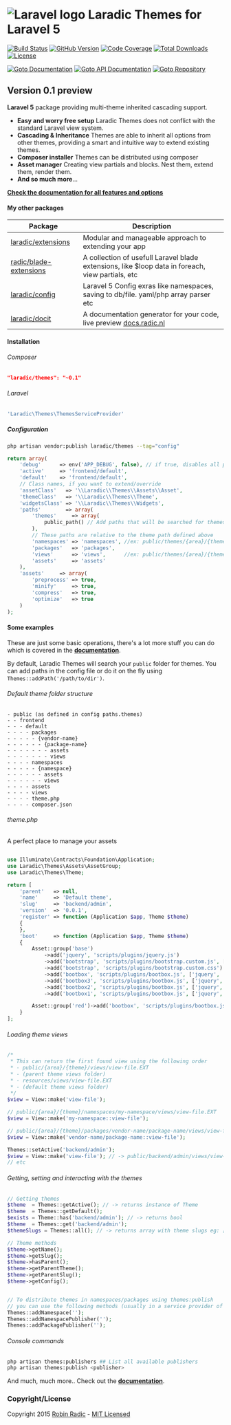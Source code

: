 ![Laravel logo](http://laravel.com/assets/img/laravel-logo.png)  Laradic Themes for Laravel 5
========================

[![Build Status](https://img.shields.io/travis/laradic/themes.svg?branch=master&style=flat-square)](https://travis-ci.org/laradic/themes)
[![GitHub Version](https://img.shields.io/github/tag/laradic/themes.svg?style=flat-square&label=version)](http://badge.fury.io/gh/laradic%2Fthemes)
[![Code Coverage](https://img.shields.io/badge/coverage-100%-green.svg?style=flat-square)](http://radic.nl:8080/job/laradic-themes/cloverphp)
[![Total Downloads](https://img.shields.io/packagist/dt/laradic/themes.svg?style=flat-square)](https://packagist.org/packages/laradic/themes)
[![License](http://img.shields.io/badge/license-MIT-ff69b4.svg?style=flat-square)](http://radic.mit-license.org)

[![Goto Documentation](http://img.shields.io/badge/goto-docs-orange.svg?style=flat-square)](http://docs.radic.nl/themes)
[![Goto API Documentation](https://img.shields.io/badge/goto-api--docs-orange.svg?style=flat-square)](http://radic.nl:8080/job/laradic-themes/PHPDOX_Documentation/)
[![Goto Repository](http://img.shields.io/badge/goto-repo-orange.svg?style=flat-square)](https://github.com/laradic/themes)


Version 0.1 preview
-----------

**Laravel 5** package providing multi-theme inherited cascading support.

- **Easy and worry free setup** Laradic Themes does not conflict with the standard Laravel view system. 
- **Cascading & Inheritance** Themes are able to inherit all options from other themes, providing a smart and intuitive way to extend existing themes. 
- **Composer installer** Themes can be distributed using composer
- **Asset manager** Creating view partials and blocks. Nest them, extend them, render them.
- **And so much more**...
  

[**Check the documentation for all features and options**](http://docs.radic.nl/themes/)


#### My other packages
| Package | Description |
|----|----|
| [laradic/extensions](https://github.com/laradic/extensions) | Modular and manageable approach to extending your app |
| [radic/blade-extensions](https://github.com/radic/blade-extensions) | A collection of usefull Laravel blade extensions, like $loop data in foreach, view partials, etc |
| [laradic/config](https://github.com/laradic/config) | Laravel 5 Config exras like namespaces, saving to db/file. yaml/php array parser etc |
| [laradic/docit](https://github.com/laradic/docit) | A documentation generator for your code, live preview [docs.radic.nl](http://docs.radic.nl/) |
  
  
#### Installation  
###### Composer
```JSON
"laradic/themes": "~0.1"
```
###### Laravel
```php
'Laradic\Themes\ThemesServiceProvider'
```

##### Configuration
```sh
php artisan vendor:publish laradic/themes --tag="config"
```

```php
return array(
    'debug'      => env('APP_DEBUG', false), // if true, disables all preprocessing, minify, chache etc
    'active'     => 'frontend/default',
    'default'    => 'frontend/default',    
    // Class names, if you want to extend/override
    'assetClass'   => '\\Laradic\\Themes\\Assets\\Asset',
    'themeClass'   => '\\Laradic\\Themes\\Theme',
    'widgetsClass' => '\\Laradic\\Themes\\Widgets',
    'paths'        => array(        
        'themes'     => array(
            public_path() // Add paths that will be searched for themes            
        ),
        // These paths are relative to the theme path defined above
        'namespaces' => 'namespaces', //ex: public/themes/{area}/{theme}/namespaces/{namespace}/views
        'packages'   => 'packages', 
        'views'      => 'views',      //ex: public/themes/{area}/{theme}/views
        'assets'     => 'assets'
    ),
    'assets'     => array(
        'preprocess' => true,
        'minify'     => true,
        'compress'   => true,
        'optimize'   => true
    )
);
```
  

#### Some examples
These are just some basic operations, there's a lot more stuff you can do which is covered in the [**documentation**](http://docs.radic.nl/themes/).
  
By default, Laradic Themes will search your `public` folder for themes. 
You can add paths in the config file or do it on the fly using `Themes::addPath('/path/to/dir')`.
  
###### Default theme folder structure
```
- public (as defined in config paths.themes)
- - frontend
- - - default
- - - - packages
- - - - - {vendor-name}
- - - - - - {package-name}
- - - - - - - assets
- - - - - - - views
- - - - namespaces
- - - - - {namespace}
- - - - - - assets
- - - - - - views
- - - - assets
- - - - views
- - - - theme.php
- - - - composer.json
```
  
###### theme.php
A perfect place to manage your assets
  
```php

use Illuminate\Contracts\Foundation\Application;
use Laradic\Themes\Assets\AssetGroup;
use Laradic\Themes\Theme;

return [
    'parent'   => null,
    'name'     => 'Default theme',
    'slug'     => 'backend/admin',
    'version'  => '0.0.1',
    'register' => function (Application $app, Theme $theme)
    {
    },
    'boot'     => function (Application $app, Theme $theme)
    {
        Asset::group('base')
            ->add('jquery', 'scripts/plugins/jquery.js')
            ->add('bootstrap', 'scripts/plugins/bootstrap.custom.js', ['jquery'])
            ->add('bootstrap', 'scripts/plugins/bootstrap.custom.css')
            ->add('bootbox', 'scripts/plugins/bootbox.js', ['jquery', 'bootstrap'])
            ->add('bootbox3', 'scripts/plugins/bootbox.js', ['jquery', 'bootstrap', 'bootbox2'])
            ->add('bootbox2', 'scripts/plugins/bootbox.js', ['jquery', 'bootstrap', 'bootbox1'])
            ->add('bootbox1', 'scripts/plugins/bootbox.js', ['jquery', 'bootstrap', 'bootbox']);

        Asset::group('red')->add('bootbox', 'scripts/plugins/bootbox.js');
    }
];
```

###### Loading theme views
  
```php
/* 
 * This can return the first found view using the following order
 * - public/{area}/{theme}/views/view-file.EXT 
 * - (parent theme views folder)
 * - resources/views/view-file.EXT
 * - (default theme views folder)
 */
$view = View::make('view-file');  

// public/{area}/{theme}/namespaces/my-namespace/views/view-file.EXT
$view = View::make('my-namespace::view-file'); 

// public/{area}/{theme}/packages/vendor-name/package-name/views/view-file.EXT
$view = View::make('vendor-name/package-name::view-file'); 

Themes::setActive('backend/admin');
$view = View::make('view-file'); // -> public/backend/admin/views/view-file.EXT
// etc
```

###### Getting, setting and interacting with the themes
  
```php
// Getting themes
$theme  = Themes::getActive(); // -> returns instance of Theme
$theme  = Themes::getDefault();
$exists = Theme::has('backend/admin'); // -> returns bool
$theme  = Themes::get('backend/admin');
$themeSlugs = Themes::all(); // -> returns array with theme slugs eg: ['frontend/default', 'backend/admin']

// Theme methods
$theme->getName();
$theme->getSlug();
$theme->hasParent();
$theme->getParentTheme();
$theme->getParentSlug();
$theme->getConfig();


// To distribute themes in namespaces/packages using themes:publish 
// you can use the following methods (usually in a service provider of a seperate package)
Themes::addNamespace('');
Themes::addNamespacePublisher('');
Themes::addPackagePublisher('');
```
  
###### Console commands
```sh
php artisan themes:publishers ## List all available publishers
php artisan themes:publish <publisher>
```
  
And much, much more.. Check out the [**documentation**](http://docs.radic.nl/themes/).

### Copyright/License
Copyright 2015 [Robin Radic](https://github.com/RobinRadic) - [MIT Licensed](http://radic.mit-license.org)
